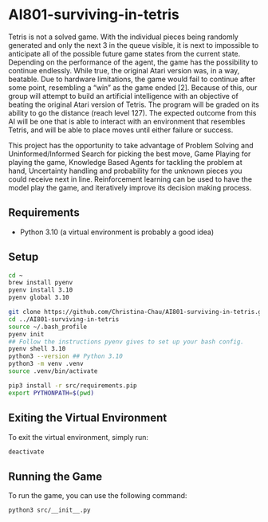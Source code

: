 # AI801-surviving-in-tetris

Tetris is not a solved game. With the individual pieces being randomly generated and only the next 3 in the queue visible, it is next to impossible to anticipate all of the possible future game states from the current state. Depending on the performance of the agent, the game has the possibility to continue endlessly. While true, the original Atari version was, in a way, beatable. Due to hardware limitations, the game would fail to continue after some point, resembling a “win” as the game ended [2]. Because of this, our group will attempt to build an artificial intelligence with an objective of beating the original Atari version of Tetris. The program will be graded on its ability to go the distance (reach level 127). The expected outcome from this AI will be one that is able to interact with an environment that resembles Tetris, and will be able to place moves until either failure or success.

This project has the opportunity to take advantage of Problem Solving and Uninformed/Informed Search for picking the best move, Game Playing for playing the game, Knowledge Based Agents for tackling the problem at hand, Uncertainty handling and probability for the unknown pieces you could receive next in line. Reinforcement learning can be used to have the model play the game, and iteratively improve its decision making process.

## Requirements
- Python 3.10 (a virtual environment is probably a good idea)

## Setup
```bash
cd ~
brew install pyenv
pyenv install 3.10
pyenv global 3.10

git clone https://github.com/Christina-Chau/AI801-surviving-in-tetris.git
cd ../AI801-surviving-in-tetris
source ~/.bash_profile
pyenv init
## Follow the instructions pyenv gives to set up your bash config.
pyenv shell 3.10
python3 --version ## Python 3.10
python3 -m venv .venv
source .venv/bin/activate

pip3 install -r src/requirements.pip
export PYTHONPATH=$(pwd)

```

## Exiting the Virtual Environment
To exit the virtual environment, simply run:
```bash
deactivate
```

## Running the Game
To run the game, you can use the following command:
```bash
python3 src/__init__.py
```
